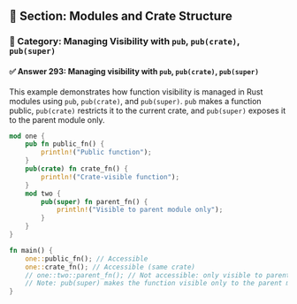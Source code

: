 ## 📘 Section: Modules and Crate Structure  
### 🔹 Category: Managing Visibility with `pub`, `pub(crate)`, `pub(super)`  
#### ✅ Answer 293: Managing visibility with `pub`, `pub(crate)`, `pub(super)`

This example demonstrates how function visibility is managed in Rust modules using `pub`, `pub(crate)`, and `pub(super)`. `pub` makes a function public, `pub(crate)` restricts it to the current crate, and `pub(super)` exposes it to the parent module only.

```rust
mod one {
    pub fn public_fn() {
        println!("Public function");
    }
    pub(crate) fn crate_fn() {
        println!("Crate-visible function");
    }
    mod two {
        pub(super) fn parent_fn() {
            println!("Visible to parent module only");
        }
    }
}

fn main() {
    one::public_fn(); // Accessible
    one::crate_fn(); // Accessible (same crate)
    // one::two::parent_fn(); // Not accessible: only visible to parent module
    // Note: pub(super) makes the function visible only to the parent module.
}
```
